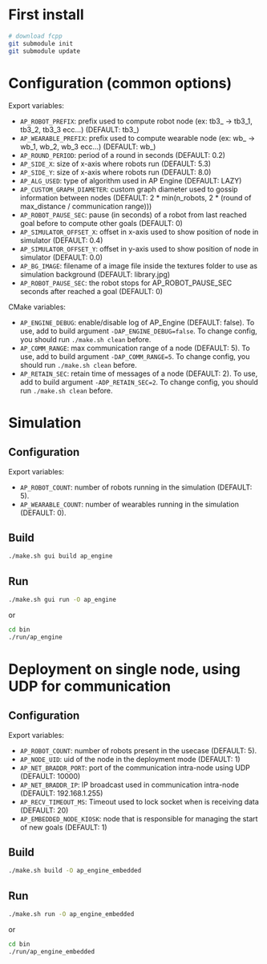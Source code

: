 # First install

```sh
# download fcpp
git submodule init
git submodule update 
```

# Configuration (common options)
Export variables:
- `AP_ROBOT_PREFIX`: prefix used to compute robot node (ex: tb3_ -> tb3_1, tb3_2, tb3_3 ecc...) (DEFAULT: tb3_)
- `AP_WEARABLE_PREFIX`: prefix used to compute wearable node (ex: wb_ -> wb_1, wb_2, wb_3 ecc...) (DEFAULT: wb_)
- `AP_ROUND_PERIOD`: period of a round in seconds (DEFAULT: 0.2)
- `AP_SIDE_X`: size of x-axis where robots run (DEFAULT: 5.3)
- `AP_SIDE_Y`: size of x-axis where robots run (DEFAULT: 8.0)
- `AP_ALG_USED`: type of algorithm used in AP Engine (DEFAULT: LAZY)
- `AP_CUSTOM_GRAPH_DIAMETER`: custom graph diameter used to gossip information between nodes (DEFAULT: 2 * min(n_robots, 2 * (round of max_distance / communication range)))
- `AP_ROBOT_PAUSE_SEC`: pause (in seconds) of a robot from last reached goal before to compute other goals (DEFAULT: 0)
- `AP_SIMULATOR_OFFSET_X`: offset in x-axis used to show position of node in simulator (DEFAULT: 0.4)
- `AP_SIMULATOR_OFFSET_Y`: offset in y-axis used to show position of node in simulator (DEFAULT: 0.0)
- `AP_BG_IMAGE`: filename of a image file inside the textures folder to use as simulation background (DEFAULT: library.jpg)
- `AP_ROBOT_PAUSE_SEC`: the robot stops for AP_ROBOT_PAUSE_SEC seconds after reached a goal (DEFAULT: 0)

CMake variables:
- `AP_ENGINE_DEBUG`: enable/disable log of AP_Engine (DEFAULT: false). To use, add to build argument `-DAP_ENGINE_DEBUG=false`. To change config, you should run `./make.sh clean` before.
- `AP_COMM_RANGE`: max communication range of a node (DEFAULT: 5). To use, add to build argument `-DAP_COMM_RANGE=5`. To change config, you should run `./make.sh clean` before.
- `AP_RETAIN_SEC`: retain time of messages of a node (DEFAULT: 2). To use, add to build argument `-ADP_RETAIN_SEC=2`. To change config, you should run `./make.sh clean` before.

# Simulation

## Configuration
Export variables:
- `AP_ROBOT_COUNT`: number of robots running in the simulation (DEFAULT: 5).
- `AP_WEARABLE_COUNT`: number of wearables running in the simulation (DEFAULT: 0).

## Build
```sh
./make.sh gui build ap_engine 
```

## Run
```sh
./make.sh gui run -O ap_engine 
```

or

```sh
cd bin
./run/ap_engine
```

# Deployment on single node, using UDP for communication

## Configuration
Export variables:
- `AP_ROBOT_COUNT`: number of robots present in the usecase (DEFAULT: 5). 
- `AP_NODE_UID`: uid of the node in the deployment mode (DEFAULT: 1)
- `AP_NET_BRADDR_PORT`: port of the communication intra-node using UDP (DEFAULT: 10000)
- `AP_NET_BRADDR_IP`: IP broadcast used in communication intra-node (DEFAULT: 192.168.1.255)
- `AP_RECV_TIMEOUT_MS`: Timeout used to lock socket when is receiving data (DEFAULT: 20)
- `AP_EMBEDDED_NODE_KIOSK`: node that is responsible for managing the start of new goals (DEFAULT: 1)

## Build
```sh
./make.sh build -O ap_engine_embedded
```

## Run
```sh
./make.sh run -O ap_engine_embedded 
```

or

```sh
cd bin
./run/ap_engine_embedded
